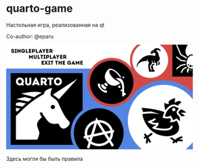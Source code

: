 # quarto-game
Настольная игра, реализованная на qt

Co-author: @eparu

![Img](images/background.png?raw=true "Title")


Здесь могли бы быть правила
